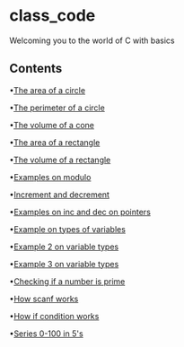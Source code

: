 # class_code

 Welcoming you to the world of C with basics

 ## Contents

•[The area of a circle](/circle_area.c)

•[The perimeter of a circle](/circle_perimeter.c)

•[The volume of a cone](/cone_volume.c)

•[The area of a rectangle](/rectangle_area.c)

•[The volume of a rectangle](/rectangle_volume.c)

•[Examples on modulo](/modulo.c)

•[Increment and decrement](/inc_dec.c)

•[Examples on inc and dec on pointers](/inc_dec_pointers.c)

•[Example on types of variables](/var_types.c)

•[Example 2 on variable types](/var_type2.c)

•[Example 3 on variable types](/var_type3.c)

•[Checking if a number is prime](/isprime.c)

•[How scanf works](/scanf_examples.c)

•[How if condition works](/if_condition.c)

•[Series 0-100 in 5's](/series_0-100.c)
